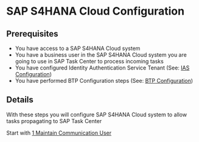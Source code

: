 # SAP S4HANA Cloud Configuration

## Prerequisites

- You have access to a SAP S4HANA Cloud system
- You have a business user in the SAP S4HANA Cloud system you are going to use in SAP Task Center to process incoming tasks
- You have configured Identity Authentication Service Tenant (See: [IAS Configuration](https://github.com/Sereg20/Task_Center/blob/master/IAS_config/README.md))
- You have performed BTP Configuration steps (See: [BTP Configuration](https://github.com/Sereg20/Task_Center/blob/master/BTP_config/README.md))
## Details

With these steps you will configure SAP S4HANA Cloud system to allow tasks propagating to SAP Task Center

Start with [1 Maintain Communication User](https://github.com/Sereg20/Task_Center/blob/master/S4HANA_Cloud_config/1%20Maintain%20Communication%20Users/README.md)
